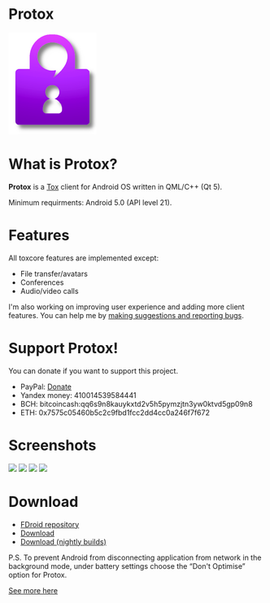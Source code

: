 # Protox

![Protox](resources/logo_small.png)

# What is Protox?

**Protox** is a [Tox](https://tox.chat/) client for Android OS written in QML/C++ (Qt 5).

Minimum requirments: Android 5.0 (API level 21).

# Features

All toxcore features are implemented except:
*  File transfer/avatars
*  Conferences
*  Audio/video calls

I'm also working on improving user experience and adding more client features. You can help me by [making suggestions and reporting bugs](https://gitlab.com/Monsterovich/protox/issues).

# Support Protox!

You can donate if you want to support this project.

* PayPal: [Donate](https://www.paypal.me/monsterovich)
* Yandex money: 410014539584441
* BCH: bitcoincash:qq6s9n8kauykxtd2v5h5pymzjtn3yw0ktvd5gp09n8
* ETH: 0x7575c05460b5c2c9fbd1fcc2dd4cc0a246f7f672

# Screenshots

<img src="https://gitlab.com/Monsterovich/protox/-/raw/7a976b8503a13f130a4376aa8bf0448de83ea342/resources/screenshots/1.png"  width="150">
<img src="https://gitlab.com/Monsterovich/protox/-/raw/805af63903a1a7e8637380107d8d0b3ec60ada7b/resources/screenshots/3.png"  width="150">
<img src="https://gitlab.com/Monsterovich/protox/-/raw/805af63903a1a7e8637380107d8d0b3ec60ada7b/resources/screenshots/4.png"  width="150">
<img src="https://gitlab.com/Monsterovich/protox/-/raw/805af63903a1a7e8637380107d8d0b3ec60ada7b/resources/screenshots/2.png"  width="150">

# Download

* [FDroid repository](https://submarine.strangled.net/fdroid/)
* [Download](https://gitlab.com/Monsterovich/protox/-/releases)
* [Download (nightly builds)](https://submarine.strangled.net/protox/builds/nightly/)


P.S. To prevent Android from disconnecting application from network in the background mode, under battery settings choose the “Don't Optimise” option for Protox.

[See more here](https://dontkillmyapp.com/)